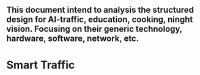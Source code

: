 This document intend to analysis the structured design for AI-traffic, education, cooking, ninght vision. Focusing on their generic technology, hardware, software, network, etc.
---
# Smart Traffic

